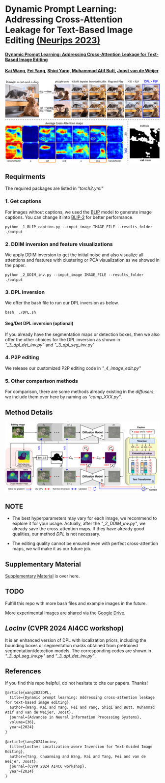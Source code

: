# Dynamic Prompt Learning: Addressing Cross-Attention Leakage for Text-Based Image Editing [(Neurips 2023)](https://neurips.cc/virtual/2023/poster/72801) 

#### [Dynamic Prompt Learning: Addressing Cross-Attention Leakage for Text-Based Image Editing](https://arxiv.org/abs/2309.15664) 

#### [Kai Wang](https://scholar.google.com/citations?user=j14vd0wAAAAJ), [Fei Yang](https://scholar.google.com/citations?user=S1gksNwAAAAJ&hl=en), [Shiqi Yang](https://www.shiqiyang.xyz/), [Muhammad Atif Butt](https://scholar.google.com/citations?user=vf7PeaoAAAAJ&hl=en), [Joost van de Weijer](https://scholar.google.com/citations?user=Gsw2iUEAAAAJ&hl=en)

![dpl](docs/comp_method_editing.png)

## Requirments

The required packages are listed in *"torch2.yml"*

### 1. Get captions

For images without captions, we used the [BLIP](https://huggingface.co/docs/transformers/main/model_doc/blip) model to generate image captions. You can change it into [BLIP-2](https://huggingface.co/docs/transformers/main/model_doc/blip-2) for better performance.

```
python _1_BLIP_caption.py --input_image IMAGE_FILE --results_folder ./output
```

### 2. DDIM inversion and feature visualizations

We apply DDIM inversion to get the initial noise and also visualize all attentions and features with clustering or PCA visualization as we showed in the paper.

```
python _2_DDIM_inv.py --input_image IMAGE_FILE --results_folder ./output
```

### 3. DPL inversion

We offer the bash file to run our DPL inversion as below.

```
bash  ./DPL.sh
```

#### Seg/Det DPL inversion (optional)
If you already have the segmentation maps or detection boxes, then we also offer the other choices for the DPL inversion as shown in *"_3_dpl_det_inv.py"* and *"_3_dpl_seg_inv*.py"

### 4. P2P editing

We release our customized P2P editing code in *"_4_image_edit.py"*


### 5. Other comparison methods

For comparison, there are some methods already existing in the *diffusers*, we include them over here by naming as *"comp_XXX.py"*.


## Method Details

![dpl](docs/method_v5.png)

## NOTE

- The best hyperparameters may vary for each image, we recommend to explore it for your usage. Actually, after the *"_2_DDIM_inv.py"*, we already save the cross-attention maps. If they have already good qualities, our method *DPL* is not necessary.


- The editing quality cannot be ensured even with perfect cross-attention maps, we will make it as our future job.




## Supplementary Material

[Supplementary Material](supplementary.pdf) is over here.

## TODO

Fulfill this repo with more bash files and example images in the future.

More experimental images are shared via the [Google Drive.](https://drive.google.com/file/d/1o2tMKMM8L04VzTfnCfjW-AiuE1WQJ5GH/view?usp=sharing)


## *LocInv* (CVPR 2024 AI4CC workshop)

It is an enhanced version of DPL with localization priors, including the bounding boxes or segmentation masks obtained from pretrained segmentation/detection models. The corresponding codes are shown in *"_3_dpl_seg_inv.py"* and *"_3_dpl_det_inv.py"*.

## References
If you find this repo helpful, do not hesitate to cite our papers. Thanks!

```
@article{wang2023DPL,
  title={Dynamic prompt learning: Addressing cross-attention leakage for text-based image editing},
  author={Wang, Kai and Yang, Fei and Yang, Shiqi and Butt, Muhammad Atif and van de Weijer, Joost},
  journal={Advances in Neural Information Processing Systems},
  volume={36},
  year={2024}
}

@article{tang2024locinv,
  title={LocInv: Localization-aware Inversion for Text-Guided Image Editing},
  author={Tang, Chuanming and Wang, Kai and Yang, Fei and van de Weijer, Joost},
  journal={CVPR 2024 AI4CC workshop},
  year={2024}
}
```